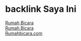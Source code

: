 # backlink Saya Ini
<a href="https://rumahbicara.com" rel="dofollow">Rumah Bicara</a><br>
<a href="https://bit.ly/3p2N5mA" rel="dofollow">Rumah Bicara</a><br>
<a href="https://rumahbicara.com" rel="dofollow">Rumahbicara.com</a>
